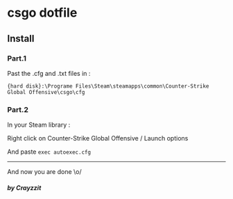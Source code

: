 # csgo dotfile

## Install
### Part.1
Past the .cfg and .txt files in :

`{hard disk}:\Programe Files\Steam\steamapps\common\Counter-Strike Global Offensive\csgo\cfg`

### Part.2
In your Steam library :

Right click on Counter-Strike Global Offensive / Launch options

And paste `exec autoexec.cfg`

-----------------------

And now you are done \o/
##### by Crayzzit
